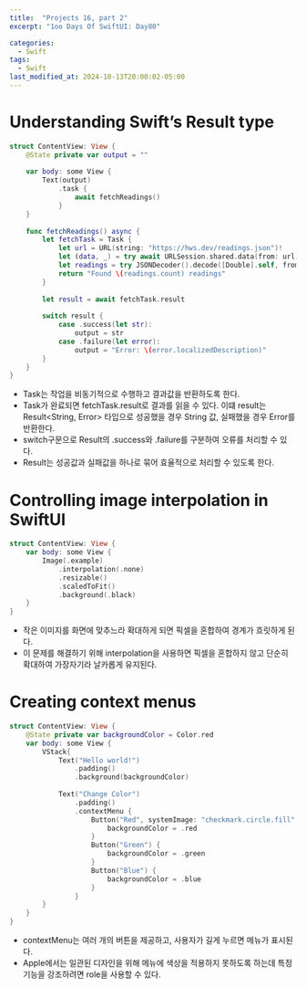 ```yaml
---
title:  "Projects 16, part 2"
excerpt: "1oo Days Of SwiftUI: Day80"

categories:
  - Swift
tags:
  - Swift
last_modified_at: 2024-10-13T20:00:02-05:00
---
```


# Understanding Swift’s Result type

```Swift
struct ContentView: View {
    @State private var output = ""
    
    var body: some View {
        Text(output)
            .task {
                await fetchReadings()
            }
    }
    
    func fetchReadings() async {
        let fetchTask = Task {
            let url = URL(string: "https://hws.dev/readings.json")!
            let (data, _) = try await URLSession.shared.data(from: url)
            let readings = try JSONDecoder().decode([Double].self, from: data)
            return "Found \(readings.count) readings"
        }
        
        let result = await fetchTask.result
        
        switch result {
            case .success(let str):
                output = str
            case .failure(let error):
                output = "Error: \(error.localizedDescription)"
        }
    }
}
```
- Task는 작업을 비동기적으로 수행하고 결과값을 반환하도록 한다.
- Task가 완료되면 fetchTask.result로 결과를 읽을 수 있다. 이떄 result는 Result<String, Error> 타입으로 성공했을 경우 String 값, 실패했을 경우 Error를 반환한다.
- switch구문으로 Result의 .success와 .failure를 구분하여 오류를 처리할 수 있다.
- Result는 성공값과 실패값을 하나로 묶어 효율적으로 처리할 수 있도록 한다. 

# Controlling image interpolation in SwiftUI

```Swift
struct ContentView: View {
    var body: some View {
        Image(.example)
            .interpolation(.none)
            .resizable()
            .scaledToFit()
            .background(.black)
    }
}
```
- 작은 이미지를 화면에 맞추느라 확대하게 되면 픽셀을 혼합하여 경계가 흐릿하게 된다.
- 이 문제를 해결하기 위해 interpolation을 사용하면 픽셀을 혼합하지 않고 단순히 확대하여 가장자기라 날카롭게 유지된다.

# Creating context menus

```Swift
struct ContentView: View {
    @State private var backgroundColor = Color.red
    var body: some View {
        VStack{
            Text("Hello world!")
                .padding()
                .background(backgroundColor)
            
            Text("Change Color")
                .padding()
                .contextMenu {
                    Button("Red", systemImage: "checkmark.circle.fill", role: .destructive) {
                        backgroundColor = .red
                    }
                    Button("Green") {
                        backgroundColor = .green
                    }
                    Button("Blue") {
                        backgroundColor = .blue
                    }
                }
        }
    }
}
```
- contextMenu는 여러 개의 버튼을 제공하고, 사용자가 길게 누르면 메뉴가 표시된다.
- Apple에서는 일관된 디자인을 위해 메뉴에 색상을 적용하지 못하도록 하는데 특정 기능을 강조하려면 role을 사용할 수 있다.
